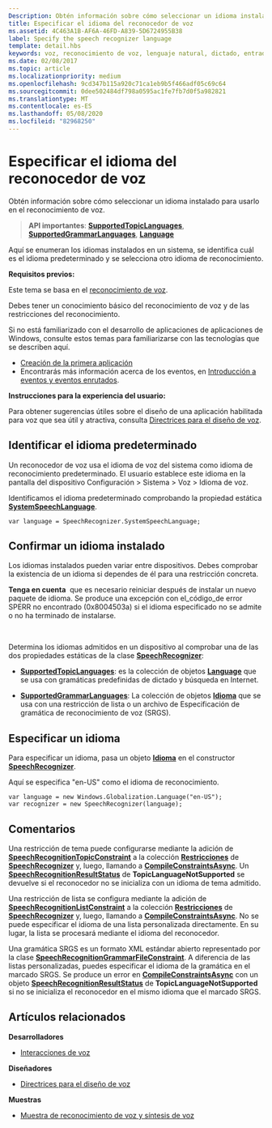 ```yaml
---
Description: Obtén información sobre cómo seleccionar un idioma instalado para usarlo en el reconocimiento de voz.
title: Especificar el idioma del reconocedor de voz
ms.assetid: 4C463A1B-AF6A-46FD-A839-5D6724955B38
label: Specify the speech recognizer language
template: detail.hbs
keywords: voz, reconocimiento de voz, lenguaje natural, dictado, entrada, interacción del usuario
ms.date: 02/08/2017
ms.topic: article
ms.localizationpriority: medium
ms.openlocfilehash: 9cd347b115a920c71ca1eb9b5f466adf05c69c64
ms.sourcegitcommit: 0dee502484df798a0595ac1fe7fb7d0f5a982821
ms.translationtype: MT
ms.contentlocale: es-ES
ms.lasthandoff: 05/08/2020
ms.locfileid: "82968250"
---
```

# <a name="specify-the-speech-recognizer-language"></a>Especificar el idioma del reconocedor de voz


Obtén información sobre cómo seleccionar un idioma instalado para usarlo en el reconocimiento de voz.

> **API importantes**: [**SupportedTopicLanguages**](https://docs.microsoft.com/uwp/api/windows.media.speechrecognition.speechrecognizer.supportedtopiclanguages), [**SupportedGrammarLanguages**](https://docs.microsoft.com/uwp/api/windows.media.speechrecognition.speechrecognizer.supportedgrammarlanguages), [**Language**](https://docs.microsoft.com/uwp/api/Windows.Globalization.Language)


Aquí se enumeran los idiomas instalados en un sistema, se identifica cuál es el idioma predeterminado y se selecciona otro idioma de reconocimiento.

**Requisitos previos:**

Este tema se basa en el [reconocimiento de voz](speech-recognition.md).

Debes tener un conocimiento básico del reconocimiento de voz y de las restricciones del reconocimiento.

Si no está familiarizado con el desarrollo de aplicaciones de aplicaciones de Windows, consulte estos temas para familiarizarse con las tecnologías que se describen aquí.

-   [Creación de la primera aplicación](https://docs.microsoft.com/windows/uwp/get-started/your-first-app)
-   Encontrarás más información acerca de los eventos, en [Introducción a eventos y eventos enrutados](https://docs.microsoft.com/windows/uwp/xaml-platform/events-and-routed-events-overview).

**Instrucciones para la experiencia del usuario:**

Para obtener sugerencias útiles sobre el diseño de una aplicación habilitada para voz que sea útil y atractiva, consulta [Directrices para el diseño de voz](https://docs.microsoft.com/windows/uwp/input-and-devices/speech-interactions).

## <a name="identify-the-default-language"></a>Identificar el idioma predeterminado


Un reconocedor de voz usa el idioma de voz del sistema como idioma de reconocimiento predeterminado. El usuario establece este idioma en la pantalla del dispositivo Configuración &gt; Sistema &gt; Voz &gt; Idioma de voz.

Identificamos el idioma predeterminado comprobando la propiedad estática [**SystemSpeechLanguage**](https://docs.microsoft.com/uwp/api/windows.media.speechrecognition.speechrecognizer.systemspeechlanguage).

```CSharp
var language = SpeechRecognizer.SystemSpeechLanguage; 
```

## <a name="confirm-an-installed-language"></a>Confirmar un idioma instalado


Los idiomas instalados pueden variar entre dispositivos. Debes comprobar la existencia de un idioma si dependes de él para una restricción concreta.

**Tenga en cuenta**  que es necesario reiniciar después de instalar un nuevo paquete de idioma. Se produce una excepción con el\_código\_de error SPERR no encontrado (0x8004503a) si el idioma especificado no se admite o no ha terminado de instalarse.

 

Determina los idiomas admitidos en un dispositivo al comprobar una de las dos propiedades estáticas de la clase [**SpeechRecognizer**](https://docs.microsoft.com/uwp/api/Windows.Media.SpeechRecognition.SpeechRecognizer):

-   [**SupportedTopicLanguages**](https://docs.microsoft.com/uwp/api/windows.media.speechrecognition.speechrecognizer.supportedtopiclanguages): es la colección de objetos [**Language**](https://docs.microsoft.com/uwp/api/Windows.Globalization.Language) que se usa con gramáticas predefinidas de dictado y búsqueda en Internet.

-   [**SupportedGrammarLanguages**](https://docs.microsoft.com/uwp/api/windows.media.speechrecognition.speechrecognizer.supportedgrammarlanguages): La colección de objetos [**Idioma**](https://docs.microsoft.com/uwp/api/Windows.Globalization.Language) que se usa con una restricción de lista o un archivo de Especificación de gramática de reconocimiento de voz (SRGS).

## <a name="specify-a-language"></a>Especificar un idioma


Para especificar un idioma, pasa un objeto [**Idioma**](https://docs.microsoft.com/uwp/api/Windows.Globalization.Language) en el constructor [**SpeechRecognizer**](https://docs.microsoft.com/uwp/api/Windows.Media.SpeechRecognition.SpeechRecognizer).

Aquí se especifica "en-US" como el idioma de reconocimiento.


```CSharp
var language = new Windows.Globalization.Language("en-US"); 
var recognizer = new SpeechRecognizer(language); 
```

## <a name="remarks"></a>Comentarios


Una restricción de tema puede configurarse mediante la adición de [**SpeechRecognitionTopicConstraint**](https://docs.microsoft.com/uwp/api/Windows.Media.SpeechRecognition.SpeechRecognitionTopicConstraint) a la colección [**Restricciones**](https://docs.microsoft.com/uwp/api/windows.media.speechrecognition.speechrecognizer.constraints) de [**SpeechRecognizer**](https://docs.microsoft.com/uwp/api/Windows.Media.SpeechRecognition.SpeechRecognizer) y, luego, llamando a [**CompileConstraintsAsync**](https://docs.microsoft.com/uwp/api/windows.media.speechrecognition.speechrecognizer.compileconstraintsasync). Un [**SpeechRecognitionResultStatus**](https://docs.microsoft.com/uwp/api/Windows.Media.SpeechRecognition.SpeechRecognitionResultStatus) de **TopicLanguageNotSupported** se devuelve si el reconocedor no se inicializa con un idioma de tema admitido.

Una restricción de lista se configura mediante la adición de [**SpeechRecognitionListConstraint**](https://docs.microsoft.com/uwp/api/Windows.Media.SpeechRecognition.SpeechRecognitionListConstraint) a la colección [**Restricciones**](https://docs.microsoft.com/uwp/api/windows.media.speechrecognition.speechrecognizer.constraints) de [**SpeechRecognizer**](https://docs.microsoft.com/uwp/api/Windows.Media.SpeechRecognition.SpeechRecognizer) y, luego, llamando a [**CompileConstraintsAsync**](https://docs.microsoft.com/uwp/api/windows.media.speechrecognition.speechrecognizer.compileconstraintsasync). No se puede especificar el idioma de una lista personalizada directamente. En su lugar, la lista se procesará mediante el idioma del reconocedor.

Una gramática SRGS es un formato XML estándar abierto representado por la clase [**SpeechRecognitionGrammarFileConstraint**](https://docs.microsoft.com/uwp/api/Windows.Media.SpeechRecognition.SpeechRecognitionGrammarFileConstraint). A diferencia de las listas personalizadas, puedes especificar el idioma de la gramática en el marcado SRGS. Se produce un error en [**CompileConstraintsAsync**](https://docs.microsoft.com/uwp/api/windows.media.speechrecognition.speechrecognizer.compileconstraintsasync) con un objeto [**SpeechRecognitionResultStatus**](https://docs.microsoft.com/uwp/api/Windows.Media.SpeechRecognition.SpeechRecognitionResultStatus) de **TopicLanguageNotSupported** si no se inicializa el reconocedor en el mismo idioma que el marcado SRGS.

## <a name="related-articles"></a>Artículos relacionados

**Desarrolladores**

* [Interacciones de voz](speech-interactions.md)

**Diseñadores**

* [Directrices para el diseño de voz](https://docs.microsoft.com/windows/uwp/input-and-devices/speech-interactions)

**Muestras**

* [Muestra de reconocimiento de voz y síntesis de voz](https://github.com/Microsoft/Windows-universal-samples/tree/master/Samples/SpeechRecognitionAndSynthesis)
 

 




